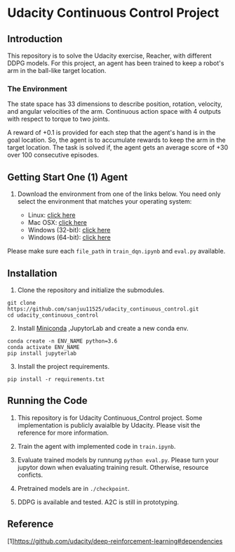 
# Udacity Continuous Control Project

## Introduction
This repository is to solve the Udacity exercise, Reacher, with different DDPG models. For this project, an agent has been trained to keep a robot's arm in the ball-like target location.

### The Environment
The state space has 33 dimensions to describe position, rotation, velocity, and angular velocities of the arm. Continuous action space with 4 outputs with respect to torque to two joints.

A reward of +0.1 is provided for each step that the agent's hand is in the goal location. So, the agent is to accumulate rewards to keep the arm in the target location. The task is solved if, the agent gets an average score of +30 over 100 consecutive episodes.

## Getting Start **One (1) Agent**

1. Download the environment from one of the links below.  You need only select the environment that matches your operating system: 


    - Linux: [click here](https://s3-us-west-1.amazonaws.com/udacity-drlnd/P2/Reacher/one_agent/Reacher_Linux.zip)
    - Mac OSX: [click here](https://s3-us-west-1.amazonaws.com/udacity-drlnd/P2/Reacher/one_agent/Reacher.app.zip)
    - Windows (32-bit): [click here](https://s3-us-west-1.amazonaws.com/udacity-drlnd/P2/Reacher/one_agent/Reacher_Windows_x86.zip)
    - Windows (64-bit): [click here](https://s3-us-west-1.amazonaws.com/udacity-drlnd/P2/Reacher/one_agent/Reacher_Windows_x86_64.zip)


Please make sure each ```file_path``` in ```train_dqn.ipynb``` and ```eval.py``` available.

## Installation

1. Clone the repository and initialize the submodules.

```
git clone https://github.com/sanjuu11525/udacity_continuous_control.git
cd udacity_continuous_control 
```

2. Install [Miniconda](https://docs.conda.io/en/latest/miniconda.html) ,JupytorLab and  create a new conda env.

```
conda create -n ENV_NAME python=3.6
conda activate ENV_NAME
pip install jupyterlab
```

3. Install the project requirements.

```
pip install -r requirements.txt
```
## Running the Code

1. This repository is for Udacity Continuous_Control project. Some implementation is publicly avaialble by Udacity. Please visit the reference for more information.

2. Train the agent with implemented code in ```train.ipynb```.

3. Evaluate trained models by runnung ```python eval.py```. Please turn your jupytor down when evaluating training result. Otherwise, resource conficts.

4. Pretrained models are in ```./checkpoint```.

5. DDPG is available and tested. A2C is still in prototyping.


## Reference

[1]https://github.com/udacity/deep-reinforcement-learning#dependencies